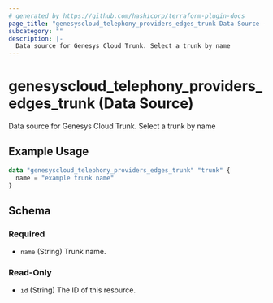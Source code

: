 ```yaml
---
# generated by https://github.com/hashicorp/terraform-plugin-docs
page_title: "genesyscloud_telephony_providers_edges_trunk Data Source - terraform-provider-genesyscloud"
subcategory: ""
description: |-
  Data source for Genesys Cloud Trunk. Select a trunk by name
---
```


# genesyscloud_telephony_providers_edges_trunk (Data Source)

Data source for Genesys Cloud Trunk. Select a trunk by name

## Example Usage

```terraform
data "genesyscloud_telephony_providers_edges_trunk" "trunk" {
  name = "example trunk name"
}
```

<!-- schema generated by tfplugindocs -->
## Schema

### Required

- `name` (String) Trunk name.

### Read-Only

- `id` (String) The ID of this resource.
